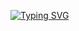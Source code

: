 [![Typing SVG](https://readme-typing-svg.demolab.com?font=Fira+Code&weight=600&pause=1000&color=F531F7&center=true&vCenter=true&width=435&lines=Inverter%3A+split+type+personality)](https://git.io/typing-svg)

